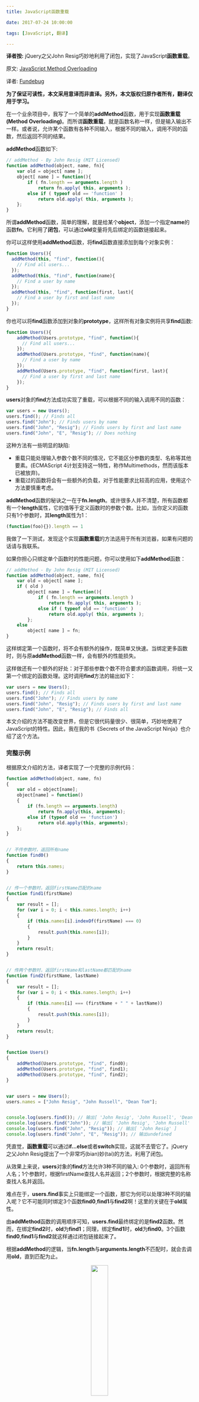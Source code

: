 ```yaml
---
title: JavaScript函数重载

date: 2017-07-24 10:00:00

tags: [JavaScript, 翻译]

---
```


**译者按:** jQuery之父John Resig巧妙地利用了闭包，实现了JavaScript**函数重载**。

<!-- more -->

原文: [JavaScript Method Overloading](https://johnresig.com/blog/javascript-method-overloading/)

译者: [Fundebug](https://fundebug.com/)

**为了保证可读性，本文采用意译而非直译。另外，本文版权归原作者所有，翻译仅用于学习。**

在一个业余项目中，我写了一个简单的**addMethod**函数，用于实现**函数重载(Method Overloading)**。而所谓**函数重载**，就是函数名称一样，但是输入输出不一样。或者说，允许某个函数有各种不同输入，根据不同的输入，调用不同的函数，然后返回不同的结果。

**addMethod**函数如下:

```js
// addMethod - By John Resig (MIT Licensed)
function addMethod(object, name, fn){
    var old = object[ name ];
    object[ name ] = function(){
        if ( fn.length == arguments.length )
            return fn.apply( this, arguments );
        else if ( typeof old == 'function' )
            return old.apply( this, arguments );
    };
}
```

所谓**addMethod**函数，简单的理解，就是给某个**object**，添加一个指定**name**的函数**fn**。它利用了**闭包**，可以通过**old**变量将先后绑定的函数链接起来。

你可以这样使用**addMethod**函数，将**find**函数直接添加到每个对象实例：

```js
function Users(){
  addMethod(this, "find", function(){
    // Find all users...
  });
  addMethod(this, "find", function(name){
    // Find a user by name
  });
  addMethod(this, "find", function(first, last){
    // Find a user by first and last name
  });
}
```

你也可以将**find**函数添加到对象的**prototype**，这样所有对象实例将共享**find**函数:

```js
function Users(){
    addMethod(Users.prototype, "find", function(){
      // Find all users...
    });
    addMethod(Users.prototype, "find", function(name){
      // Find a user by name
    });
    addMethod(Users.prototype, "find", function(first, last){
      // Find a user by first and last name
    });
}
```

**users**对象的**find**方法成功实现了重载，可以根据不同的输入调用不同的函数：

```js
var users = new Users();
users.find(); // Finds all
users.find("John"); // Finds users by name
users.find("John", "Resig"); // Finds users by first and last name
users.find("John", "E", "Resig"); // Does nothing
```

这种方法有一些明显的缺陷:

- 重载只能处理输入参数个数不同的情况，它不能区分参数的类型、名称等其他要素。(ECMAScript 4计划支持这一特性，称作Multimethods，然而该版本已被放弃)。
- 重载过的函数将会有一些额外的负载，对于性能要求比较高的应用，使用这个方法要慎重考虑。

**addMethod**函数的秘诀之一在于**fn.length**。或许很多人并不清楚，所有函数都有一个**length**属性，它的值等于定义函数时的参数个数。比如，当你定义的函数只有1个参数时，其**length**属性为1：

```js
(function(foo){}).length == 1
```

我做了一下测试，发现这个实现**函数重载**的方法适用于所有浏览器，如果有问题的话请与我联系。

如果你担心只绑定单个函数时的性能问题，你可以使用如下**addMethod**函数：

```js
// addMethod - By John Resig (MIT Licensed)
function addMethod(object, name, fn){
    var old = object[ name ];
    if ( old )
        object[ name ] = function(){
            if ( fn.length == arguments.length )
                return fn.apply( this, arguments );
            else if ( typeof old == 'function' )
                return old.apply( this, arguments );
        };
    else
        object[ name ] = fn;
}
```

这样绑定第一个函数时，将不会有额外的操作，既简单又快速。当绑定更多函数时，则与原**addMethod**函数一样，会有额外的性能损失。

这样做还有一个额外的好处：对于那些参数个数不符合要求的函数调用，将统一又第一个绑定的函数处理。这时调用**find**方法的输出如下：

```js
var users = new Users();
users.find(); // Finds all
users.find("John"); // Finds users by name
users.find("John", "Resig"); // Finds users by first and last name
users.find("John", "E", "Resig"); // Finds all
```

本文介绍的方法不能改变世界，但是它很代码量很少、很简单，巧妙地使用了JavaScript的特性。因此，我在我的书《Secrets of the JavaScript Ninja》也介绍了这个方法。

### 完整示例

根据原文介绍的方法，译者实现了一个完整的示例代码：

```javascript
function addMethod(object, name, fn)
{
    var old = object[name];
    object[name] = function()
    {
        if (fn.length == arguments.length)
            return fn.apply(this, arguments);
        else if (typeof old == 'function')
            return old.apply(this, arguments);
    };
}


// 不传参数时，返回所有name
function find0()
{　　
    return this.names;
}


// 传一个参数时，返回firstName匹配的name
function find1(firstName)
{　　
    var result = [];　　
    for (var i = 0; i < this.names.length; i++)
    {　　　　
        if (this.names[i].indexOf(firstName) === 0)
        {　　　　　　
            result.push(this.names[i]);　　　　
        }　　
    }　　
    return result;
}


// 传两个参数时，返回firstName和lastName都匹配的name
function find2(firstName, lastName)
{　
    var result = [];　　
    for (var i = 0; i < this.names.length; i++)
    {　　　　
        if (this.names[i] === (firstName + " " + lastName))
        {　　　　　　
            result.push(this.names[i]);　　　　
        }　　
    }　　
    return result;
}


function Users()
{
    addMethod(Users.prototype, "find", find0);
    addMethod(Users.prototype, "find", find1);
    addMethod(Users.prototype, "find", find2);
}


var users = new Users();
users.names = ["John Resig", "John Russell", "Dean Tom"];


console.log(users.find()); // 输出[ 'John Resig', 'John Russell', 'Dean Tom' ]
console.log(users.find("John")); // 输出[ 'John Resig', 'John Russell' ]
console.log(users.find("John", "Resig")); // 输出[ 'John Resig' ]
console.log(users.find("John", "E", "Resig")); // 输出undefined
```

凭直觉，**函数重载**可以通过**if…else**或者**switch**实现，这就不去管它了。jQuery之父John Resig提出了一个非常巧(bian)妙(tai)的方法，利用了闭包。

从效果上来说，**users**对象的**find**方法允许3种不同的输入: 0个参数时，返回所有人名；1个参数时，根据firstName查找人名并返回；2个参数时，根据完整的名称查找人名并返回。

难点在于，**users.find**事实上只能绑定一个函数，那它为何可以处理3种不同的输入呢？它不可能同时绑定3个函数**find0**,**find1**与**find2**啊！这里的关键在于**old**属性。

由**addMethod**函数的调用顺序可知，**users.find**最终绑定的是**find2**函数。然而，在绑定**find2**时，**old**为**find1**；同理，绑定**find1**时，**old**为**find0**。3个函数**find0**,**find1**与**find2**就这样通过闭包链接起来了。

根据**addMethod**的逻辑，当**fn.length**与**arguments.length**不匹配时，就会去调用**old**，直到匹配为止。


<div style="text-align: center;">
<img style="width:30%;" src="https://blog.fundebug.com/images/qq_bug.JPG" />
</div>
